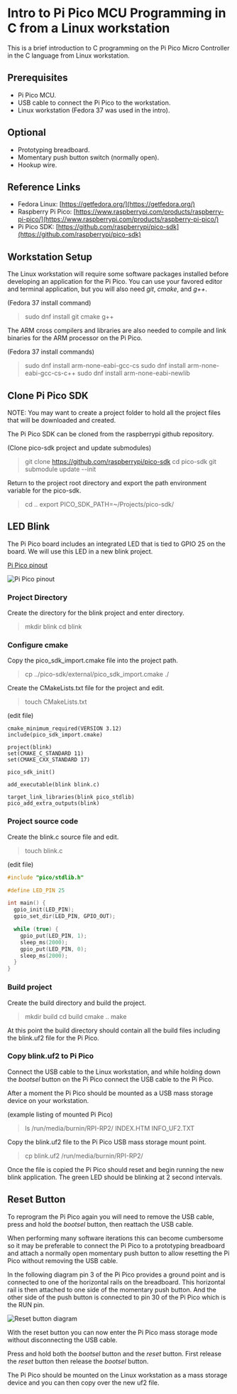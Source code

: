 # Intro to Pi Pico MCU Programming in C from a Linux workstation

This is a brief introduction to C programming on the Pi Pico Micro 
Controller in the C language from Linux workstation.

## Prerequisites

- Pi Pico MCU.
- USB cable to connect the Pi Pico to the workstation.
- Linux workstation (Fedora 37 was used in the intro).

## Optional

- Prototyping breadboard.
- Momentary push button switch (normally open).
- Hookup wire.

## Reference Links

- Fedora Linux: [https://getfedora.org/](https://getfedora.org/)
- Raspberry Pi Pico: [https://www.raspberrypi.com/products/raspberry-pi-pico/](https://www.raspberrypi.com/products/raspberry-pi-pico/)
- Pi Pico SDK: [https://github.com/raspberrypi/pico-sdk](https://github.com/raspberrypi/pico-sdk)


## Workstation Setup

The Linux workstation will require some software packages installed
before developing an application for the Pi Pico. You can use your
favored editor and terminal application, but you will also need *git*, *cmake*, and *g++*.

(Fedora 37 install command)

> sudo dnf install git cmake g++

The ARM cross compilers and libraries are also needed to compile 
and link binaries for the ARM processor on the Pi Pico.

(Fedora 37 install commands)

> sudo dnf install arm-none-eabi-gcc-cs
> sudo dnf install arm-none-eabi-gcc-cs-c++
> sudo dnf install arm-none-eabi-newlib


## Clone Pi Pico SDK

NOTE: You may want to create a project folder to hold all the 
project files that will be downloaded and created.

The Pi Pico SDK can be cloned from the raspberrypi github
repository.

(Clone pico-sdk project and update submodules)

> git clone https://github.com/raspberrypi/pico-sdk
> cd pico-sdk
> git submodule update --init

Return to the project root directory and export the path 
environment variable for the pico-sdk.

> cd ..
> export PICO_SDK_PATH=~/Projects/pico-sdk/


## LED Blink

The Pi Pico board includes an integrated LED that is tied 
to GPIO 25 on the board. We will use this LED in a new blink 
project.

[Pi Pico pinout](https://datasheets.raspberrypi.com/pico/Pico-R3-A4-Pinout.pdf)

![Pi Pico pinout](./pinout.png)


### Project Directory

Create the directory for the blink project and enter directory.

> mkdir blink
> cd blink


### Configure cmake

Copy the pico_sdk_import.cmake file into the project path.

> cp ../pico-sdk/external/pico_sdk_import.cmake ./

Create the CMakeLists.txt file for the project and edit.

> touch CMakeLists.txt

(edit file)
```
cmake_minimum_required(VERSION 3.12)
include(pico_sdk_import.cmake)

project(blink)
set(CMAKE_C_STANDARD 11)
set(CMAKE_CXX_STANDARD 17)

pico_sdk_init()

add_executable(blink blink.c)

target_link_libraries(blink pico_stdlib)
pico_add_extra_outputs(blink)
```


### Project source code

Create the blink.c source file and edit.

> touch blink.c

(edit file)
```c
#include "pico/stdlib.h"

#define LED_PIN 25

int main() {
  gpio_init(LED_PIN);
  gpio_set_dir(LED_PIN, GPIO_OUT);

  while (true) {
    gpio_put(LED_PIN, 1);
    sleep_ms(2000);
    gpio_put(LED_PIN, 0);
    sleep_ms(2000);
  }
}
```


### Build project

Create the build directory and build the project.

> mkdir build
> cd build
> cmake ..
> make

At this point the build directory should contain all 
the build files including the blink.uf2 file for the 
Pi Pico.


### Copy blink.uf2 to Pi Pico

Connect the USB cable to the Linux workstation, and
while holding down the *bootsel* button on the Pi Pico 
connect the USB cable to the Pi Pico.

After a moment the Pi Pico should be mounted as a USB 
mass storage device on your workstation.

(example listing of mounted Pi Pico)

> ls /run/media/burnin/RPI-RP2/
> INDEX.HTM  INFO_UF2.TXT

Copy the blink.uf2 file to the Pi Pico USB mass 
storage mount point.

> cp blink.uf2 /run/media/burnin/RPI-RP2/

Once the file is copied the Pi Pico should reset and 
begin running the new blink application. The green LED
should be blinking at 2 second intervals.


## Reset Button

To reprogram the Pi Pico again you will need to remove the USB 
cable, press and hold the *bootsel* button, then reattach the 
USB cable.

When performing many software iterations this can become cumbersome 
so it may be preferable to connect the Pi Pico to a prototyping 
breadboard and attach a normally open momentary push button to 
allow resetting the Pi Pico without removing the USB cable.

In the following diagram pin 3 of the Pi Pico provides a ground 
point and is connected to one of the horizontal rails on the 
breadboard. This horizontal rail is then attached to one side 
of the momentary push button. And the other side of the push 
button is connected to pin 30 of the Pi Pico which is the RUN 
pin.

![Reset button diagram](./reset-button-diagram.png)

With the reset button you can now enter the Pi Pico mass storage 
mode without disconnecting the USB cable.

Press and hold both the *bootsel* button and the *reset* button.
First release the *reset* button then release the *bootsel* button.

The Pi Pico should be mounted on the Linux workstation as a mass 
storage device and you can then copy over the new uf2 file.
